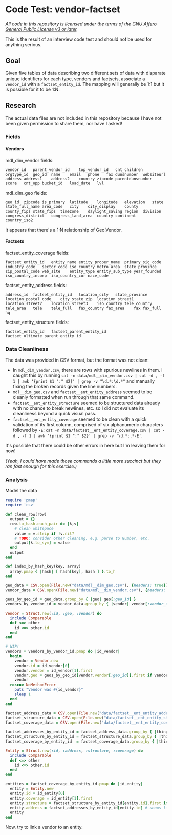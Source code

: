 # Code Test: vendor-factset

_All code in this repository is licensed under the terms of the [GNU Affero General Public License v3 or later](https://spdx.org/licenses/AGPL-3.0-or-later.html)._

This is the result of an interview code test and should not be used for anything serious.

## Goal

Given five tables of data describing two different sets of data with disparate unique identifiers for each type, vendors and factsets, associate a `vendor_id` with a `factset_entity_id`. The mapping will generally be 1:1 but it is possible for it to be 1:N.

## Research

The actual data files are not included in this repository because I have not been given permission to share them, nor have I asked!

### Fields

#### Vendors

mdl_dim_vendor fields:

```
vendor_id	parent_vendor_id	top_vendor_id	cnt_children	orgtype_id	geo_id	name	email	phone	fax	dunsnumber	websiteurl	address	address1	address2	country	zipcode	parentdunsnumber	score	cnt_opp	bucket_id	load_date	lvl
```

mdl_dim_geo fields:

```
geo_id	zipcode	is_primary	latitude	longitude	elevation	state	state_full_name	area_code	city	city_display	county	county_fips	state_fips	timezone	daylight_saving	region	division	congress_district	congress_land_area	country	continent	country_iso2
```

It appears that there's a 1:N relationship of Geo:Vendor.

#### Factsets

factset_entity_coverage fields:

```
factset_entity_id	entity_name	entity_proper_name	primary_sic_code	industry_code	sector_code	iso_country	metro_area	state_province	zip_postal_code	web_site	entity_type	entity_sub_type	year_founded	iso_country_incorp	iso_country_cor	nace_code
```

factset_entity_address fields:

```
address_id	factset_entity_id	location_city	state_province	location_postal_code	city_state_zip	location_street1	location_street2	location_street3	iso_country	tele_country	tele_area	tele	tele_full	fax_country	fax_area	fax	fax_full	hq
```

factset_entity_structure fields:

```
factset_entity_id	factset_parent_entity_id	factset_ultimate_parent_entity_id
```

### Data Cleanliness

The data was provided in CSV format, but the format was not clean: 

* In `mdl_dim_vendor.csv`, there are rows with spurious newlines in them. I caught this by running `cat -n data/mdl__dim_vendor.csv | cut -d , -f 1 | awk '{print $1 ":" $2}' | grep -v "\d.*:\d.*"` and manually fixing the broken records given the line numbers.
* `mdl__dim_geo.csv` and `factset__ent_entity_address` seemed to be cleanly formatted when run through that same command.
* `factset__ent_entity_structure` seemed to be structured data already with no chance to break newlines, etc. so I did not evaluate its cleanliness beyond a quick visual pass.
* `factset__ent_entity_coverage` seemed to be clean with a quick validation of its first column, comprised of six alphanumeric characters followed by `-E`: `cat -n data/factset__ent_entity_coverage.csv | cut -d , -f 1 | awk '{print $1 ":" $2}' | grep -v '\d.*:.*-E'`.

It's possible that there could be other errors in here but I'm leaving them for now!

_(Yeah, I could have made those commands a little more succinct but they ran fast enough for this exercise.)_

### Analysis

Model the data

```ruby
require 'pmap'
require 'csv'

def clean_row(row)
  output = {}
  row.to_hash.each_pair do |k,v| 
    # clean whitepace
    value = v.strip if !v.nil?
    # TODO: consider other cleaning, e.g. parse to Number, etc.
    output[k.to_sym] = value
  end
  output
end

def index_by_hash_key(key, array)
  array.pmap { |hash| [ hash[key], hash ] }.to_h
end

geo_data = CSV.open(File.new("data/mdl__dim_geo.csv"), {headers: true}).pmap { |row| clean_row(row) } 
vendor_data = CSV.open(File.new("data/mdl__dim_vendor.csv"), {headers: true}).pmap { |row| clean_row(row) } 

geos_by_geo_id = geo_data.group_by { |geo| geo[:geo_id] }
vendors_by_vendor_id = vendor_data.group_by { |vendor| vendor[:vendor_id] }

Vendor = Struct.new(:id, :geo, :vendor) do 
  include Comparable
  def <=> other
    id <=> other.id
  end
end

# WIP!
vendors = vendors_by_vendor_id.pmap do |id_vendor|
  begin
    vendor = Vendor.new
    vendor.id = id_vendor[0]
    vendor.vendor = id_vendor[1].first
    vendor.geo = geos_by_geo_id[vendor.vendor[:geo_id]].first if vendor.vendor[:geo_id] && geos_by_geo_id[vendor.vendor[:geo_id]]
    vendor
  rescue NoMethodError
    puts "Vendor was #{id_vendor}"
    sleep 1
  end
end

factset_address_data = CSV.open(File.new("data/factset__ent_entity_address.csv"), {headers: true}).pmap { |row| clean_row(row) }
factset_structure_data = CSV.open(File.new("data/factset__ent_entity_structure.csv"), {headers: true}).pmap { |row| clean_row(row) }
factset_coverage_data = CSV.open(File.new("data/factset__ent_entity_coverage.csv"), {headers: true}).pmap { |row| clean_row(row) }

factset_addresses_by_entity_id = factset_address_data.group_by { |thing| thing[:factset_entity_id] }
factset_structure_by_entity_id = factset_structure_data.group_by { |thing| thing[:factset_entity_id] }
factset_coverage_by_entity_id  = factset_coverage_data.group_by { |thing| thing[:factset_entity_id] }

Entity = Struct.new(:id, :address, :structure, :coverage) do
  include Comparable
  def <=> other
    id <=> other.id
  end
end

entities = factset_coverage_by_entity_id.pmap do |id_entity|
  entity = Entity.new
  entity.id = id_entity[0]
  entity.coverage = id_entity[1].first
  entity.structure = factset_structure_by_entity_id[entity.id].first if factset_structure_by_entity_id[entity.id]
  entity.address = factset_addresses_by_entity_id[entity.id] # seems like there could be more than one
  entity
end

```

Now, try to link a vendor to an entity.
